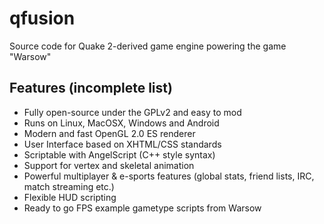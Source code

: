 qfusion
=======

Source code for Quake 2-derived game engine powering the game "Warsow"

## Features (incomplete list)
- Fully open-source under the GPLv2 and easy to mod
- Runs on Linux, MacOSX, Windows and Android
- Modern and fast OpenGL 2.0 ES renderer
- User Interface based on XHTML/CSS standards
- Scriptable with AngelScript (C++ style syntax)
- Support for vertex and skeletal animation
- Powerful multiplayer & e-sports features (global stats, friend lists, IRC, match streaming etc.)
- Flexible HUD scripting
- Ready to go FPS example gametype scripts from Warsow
